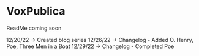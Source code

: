 # VoxPublica

ReadMe coming soon

12/20/22 -> Created blog series
12/26/22 -> Changelog - Added O. Henry, Poe, Three Men in a Boat
12/29/22 -> Changelog - Completed Poe
 
